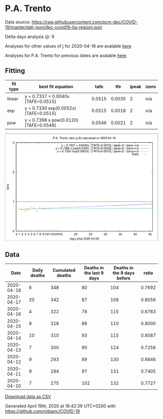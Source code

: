 # P.A. Trento

Data source: https://raw.githubusercontent.com/pcm-dpc/COVID-19/master/dati-json/dpc-covid19-ita-regioni.json

Delta days analysis (j): 9

Analyses for other values of j for 2020-04-18 are avalable [here](../2020-04-18/README.md)

Analyses for P.A. Trento for previous dates are avalable [here](../README.md)

## Fitting 
|fit type|best fit equation|tafe|tfe|ipeak|izero|
|-------|-----|--------|------|---|---|
|linear|y = 0.7337 + 0.0040x  [TAFE=0.0515]|0.0515|0.0035|2|n/a|
|exp|y = 0.7330 exp(0.0052x)  [TAFE=0.0515]|0.0515|0.0018|2|n/a|
|pow|y = 0.7398 x pow(0.0120)  [TAFE=0.0546]|0.0546|0.0021|2|n/a|

![Plot](COVID-19_p.a._trento_j9_2020-04-18.png)

## Data
|Date|Daily deaths|Cumulated deaths|Deaths in the last 9 days|Deaths in the 9 days before|ratio|
|----|----------|-----------|-------|--------------------|-----|
|2020-04-18|6|348|80|104|0.7692|
|2020-04-17|20|342|87|108|0.8056|
|2020-04-16|4|322|78|115|0.6783|
|2020-04-15|8|318|88|110|0.8000|
|2020-04-14|10|310|93|115|0.8087|
|2020-04-13|7|300|90|124|0.7258|
|2020-04-12|9|293|89|130|0.6846|
|2020-04-11|9|284|97|131|0.7405|
|2020-04-10|7|275|102|132|0.7727|

[Download data as CSV](COVID-19_p.a._trento_j9_2020-04-18.csv)

Generated April 19th, 2020 at 18:42:39 UTC+0200 with https://github.com/robianc/COVID-19
